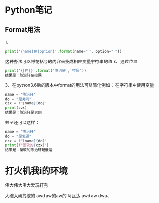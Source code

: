 # Python笔记
## Format用法
1、
```Python
print('{name}在{option}'.format(name=" "，option=" "))
```
这种办法可以将花括号的内容替换成相应变量字符串的值
2、通过位置
```Python
print('{}在{}'.format('陈治轩','拉屎'))
结果是：陈治轩在拉屎
```
3、在python3.6后的版本中format的用法可以简化例如：
在字符串中使用变量
```Python
name = "陈治轩"
do = "是男同"
czx = f"{name}{do}"
print(czx)
结果是：陈治轩是男同
```
甚至还可以这样：
```python
name = "陈治轩"
do = "是傻逼"
czx = f"{name}{do}"
print(f"厦软的{czx}")
结果是：厦软的陈治轩是傻逼
```
# 打火机我i的环境
伟大伟大伟大爱玩打完

大碗大碗的挖的
awd aw的aw的
阿瓦达
awd aw dwa、